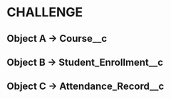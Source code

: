 # CHALLENGE

## Object A -> Course__c
## Object B -> Student_Enrollment__c
## Object C -> Attendance_Record__c
